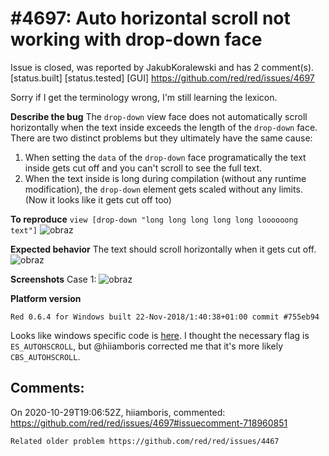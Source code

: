
#4697: Auto horizontal scroll not working with drop-down face
================================================================================
Issue is closed, was reported by JakubKoralewski and has 2 comment(s).
[status.built] [status.tested] [GUI]
<https://github.com/red/red/issues/4697>

Sorry if I get the terminology wrong, I'm still learning the lexicon.

**Describe the bug**
The `drop-down` view face does not automatically scroll horizontally when the text inside exceeds the length of the `drop-down` face. There are two distinct problems but they ultimately have the same cause:
1. When setting the `data` of the `drop-down` face programatically the text inside gets cut off and you can't scroll to see the full text.
2. When the text inside is long during compilation (without any runtime modification), the `drop-down` element gets scaled without any limits. (Now it looks like it gets cut off too)

**To reproduce**
```view [drop-down "long long long long long loooooong text"]```
![obraz](https://user-images.githubusercontent.com/43069023/97618373-39be1900-1a1f-11eb-88cf-ac6686f22e29.png)

**Expected behavior**
The text should scroll horizontally when it gets cut off.
![obraz](https://user-images.githubusercontent.com/43069023/97618259-18f5c380-1a1f-11eb-9c9c-a1436bbc6094.png)

**Screenshots**
Case 1:
![obraz](https://user-images.githubusercontent.com/43069023/97618204-0c716b00-1a1f-11eb-9b4f-0a35c3375a4c.png)


**Platform version**
```
Red 0.6.4 for Windows built 22-Nov-2018/1:40:38+01:00 commit #755eb94
```

Looks like windows specific code is [here](https://github.com/red/red/blob/de9d15b820710cd395df04d01b060aa79dcbf29b/modules/view/backends/windows/gui.reds#L1433-L1436). I thought the necessary flag is `ES_AUTOHSCROLL`, but @hiiamboris corrected me that it's more likely `CBS_AUTOHSCROLL`.



Comments:
--------------------------------------------------------------------------------

On 2020-10-29T19:06:52Z, hiiamboris, commented:
<https://github.com/red/red/issues/4697#issuecomment-718960851>

    Related older problem https://github.com/red/red/issues/4467

